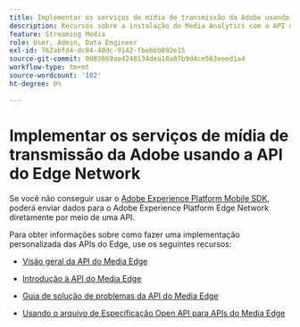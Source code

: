 ```yaml
---
title: Implementar os serviços de mídia de transmissão da Adobe usando a API do Edge Network
description: Recursos sobre a instalação do Media Analytics com a API do Experience Platform Edge.
feature: Streaming Media
role: User, Admin, Data Engineer
exl-id: 762abfd4-dc84-40dc-9142-fbebbb892e15
source-git-commit: 0083869ae4248134dea18a87b9d4ce563eeed1a4
workflow-type: tm+mt
source-wordcount: '102'
ht-degree: 0%

---
```


# Implementar os serviços de mídia de transmissão da Adobe usando a API do Edge Network

Se você não conseguir usar o [Adobe Experience Platform Mobile SDK](/help/implementation/edge/implementation-edge.md), poderá enviar dados para o Adobe Experience Platform Edge Network diretamente por meio de uma API.

Para obter informações sobre como fazer uma implementação personalizada das APIs do Edge, use os seguintes recursos:

* [Visão geral da API do Media Edge](https://developer.adobe.com/cja-apis/docs/endpoints/media-edge/)

* [Introdução à API do Media Edge](https://developer.adobe.com/cja-apis/docs/endpoints/media-edge/getting-started/)

* [Guia de solução de problemas da API do Media Edge](https://developer.adobe.com/cja-apis/docs/endpoints/media-edge/troubleshooting/)

* [Usando o arquivo de Especificação Open API para APIs do Media Edge](https://developer.adobe.com/data-collection-apis/docs/api/media-edge/)
